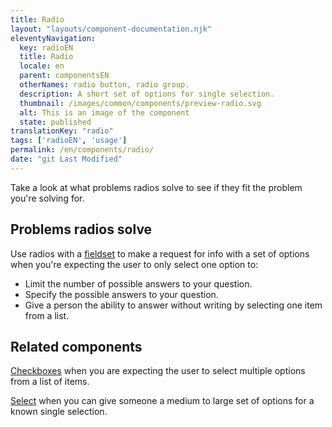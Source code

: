 ```yaml
---
title: Radio
layout: "layouts/component-documentation.njk"
eleventyNavigation:
  key: radioEN
  title: Radio
  locale: en
  parent: componentsEN
  otherNames: radio button, radio group.
  description: A short set of options for single selection.
  thumbnail: /images/common/components/preview-radio.svg
  alt: This is an image of the component
  state: published
translationKey: "radio"
tags: ['radioEN', 'usage']
permalink: /en/components/radio/
date: "git Last Modified"
---
```


Take a look at what problems radios solve to see if they fit the problem you're solving for.

## Problems radios solve

Use radios with a [fieldset](/en/components/fieldset) to make a request for info with a set of options when you're expecting the user to only select one option to:

- Limit the number of possible answers to your question.
- Specify the possible answers to your question.
- Give a person the ability to answer without writing by selecting one item from a list.

<article class="bg-full-width bg-dark text-light pt-500 pb-400 my-500">
  <h2 class="mt-0 mb-400">Related components</h2>

  <a href="/en/components/checkbox" class="link-light">Checkboxes</a> when you are expecting the user to select multiple options from a list of items.

  <a href="/en/coming-soon" class="link-light">Select</a> when you can give someone a medium to large set of options for a known single selection.
</article>
